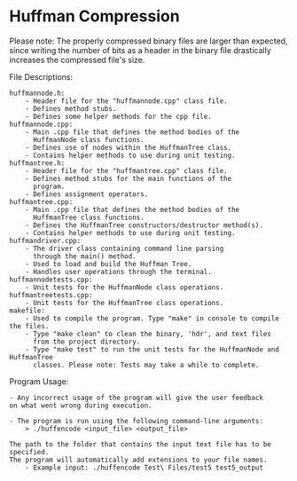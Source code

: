 # Huffman Compression

Please note: The properly compressed binary files are
larger than expected, since writing the number of bits
as a header in the binary file drastically increases the compressed
file's size.


File Descriptions:

	huffmannode.h:
		- Header file for the "huffmannode.cpp" class file.
		- Defines method stubs.
		- Defines some helper methods for the cpp file.
	huffmannode.cpp:
		- Main .cpp file that defines the method bodies of the 
		  HuffmanNode class functions.
		- Defines use of nodes within the HuffmanTree class.
		- Contains helper methods to use during unit testing.
	huffmantree.h:
		- Header file for the "huffmantree.cpp" class file.
		- Defines method stubs for the main functions of the
		  program.
		- Defines assignment operators.
	huffmantree.cpp:
		- Main .cpp file that defines the method bodies of the 
		  HuffmanTree class functions.
		- Defines the HuffmanTree constructors/destructor method(s).
		- Contains helper methods to use during unit testing.
	huffmandriver.cpp:
		- The driver class containing command line parsing
		  through the main() method.
		- Used to load and build the Huffman Tree.
		- Handles user operations through the terminal.
	huffmannodetests.cpp:
		- Unit tests for the HuffmanNode class operations.
	huffmantreetests.cpp:
		- Unit tests for the HuffmanTree class operations.
	makefile:
		- Used to compile the program. Type "make" in console to compile the files.
		- Type "make clean" to clean the binary, 'hdr', and text files
		  from the project directory.
		- Type "make test" to run the unit tests for the HuffmanNode and HuffmanTree
		  classes. Please note: Tests may take a while to complete.
 
Program Usage:
	
	- Any incorrect usage of the program will give the user feedback
	on what went wrong during execution.

	- The program is run using the following command-line arguments:
		> ./huffencode <input_file> <output_file>

	The path to the folder that contains the input text file has to be specified.
	The program will automatically add extensions to your file names.
		- Example input: ./huffencode Test\ Files/test5 test5_output